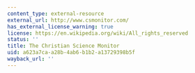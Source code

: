 ```yaml
---
content_type: external-resource
external_url: http://www.csmonitor.com/
has_external_license_warning: true
license: https://en.wikipedia.org/wiki/All_rights_reserved
status: ''
title: The Christian Science Monitor
uid: a623a7ca-a28b-4ab6-b1b2-a13729398b5f
wayback_url: ''
---
```

